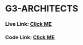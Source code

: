 # G3-ARCHITECTS

### Live Link: [Click ME](https://tahsin000.github.io/G3-ARCHITECTS/index.html)

### Code Link: [Click ME](https://tahsin000.github.io/G3-ARCHITECTS/index.html)
